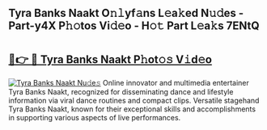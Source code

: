 ## Tyra Banks Naakt O𝚗𝚕yf𝚊ns L𝚎a𝚔ed N𝚞𝚍es - Part-y4X P𝚑𝚘tos Vi𝚍𝚎o - H𝚘𝚝 Part L𝚎a𝚔s 7ENtQ

# <h2><a href="http://kfeuke.oniu.top/?m=Tyra+Banks+Naakt">🔗👉 🔴 Tyra Banks Naakt P𝚑ot𝚘𝚜 V𝚒d𝚎o</a></h2>

[![Tyra Banks Naakt Nu𝚍e𝚜](https://i.imgur.com/0qMVB7G.gif)](http://kfeuke.oniu.top/?m=Tyra+Banks+Naakt)
Online innovator and multimedia entertainer Tyra Banks Naakt, recognized for disseminating dance and lifestyle information via viral dance routines and compact clips. Versatile stagehand Tyra Banks Naakt, known for their exceptional skills and accomplishments in supporting various aspects of live performances.  
